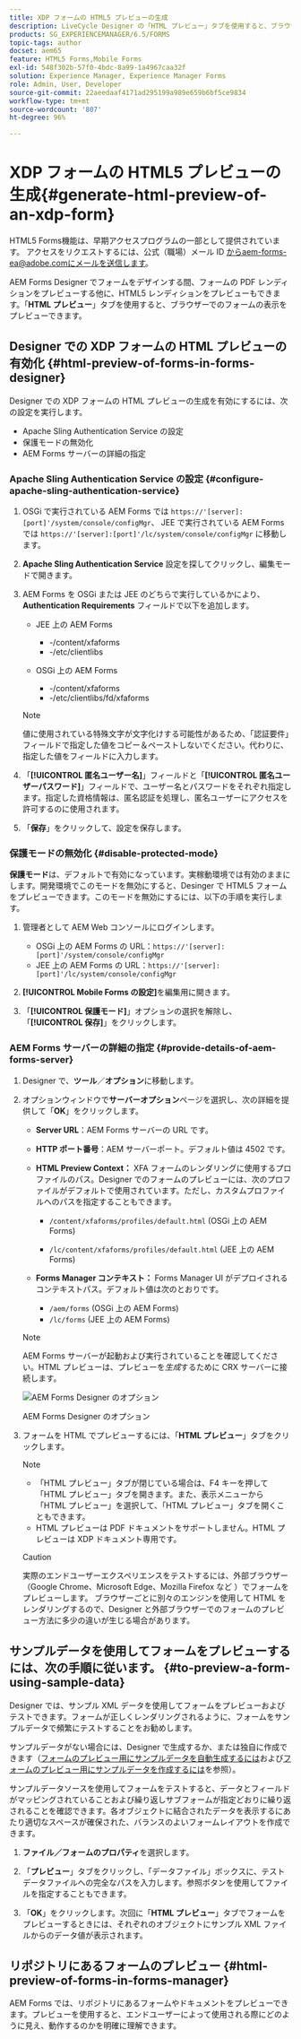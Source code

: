 ```yaml
---
title: XDP フォームの HTML5 プレビューの生成
description: LiveCycle Designer の「HTML プレビュー」タブを使用すると、ブラウザーでのフォームの表示をプレビューできます。
products: SG_EXPERIENCEMANAGER/6.5/FORMS
topic-tags: author
docset: aem65
feature: HTML5 Forms,Mobile Forms
exl-id: 548f302b-57f0-4bdc-8a99-1a4967caa32f
solution: Experience Manager, Experience Manager Forms
role: Admin, User, Developer
source-git-commit: 22aeedaaf4171ad295199a989e659b6bf5ce9834
workflow-type: tm+mt
source-wordcount: '807'
ht-degree: 96%

---
```


# XDP フォームの HTML5 プレビューの生成{#generate-html-preview-of-an-xdp-form}

<span class="preview"> HTML5 Forms機能は、早期アクセスプログラムの一部として提供されています。 アクセスをリクエストするには、公式（職場）メール ID からaem-forms-ea@adobe.comにメールを送信します。
</span>

AEM Forms Designer でフォームをデザインする間、フォームの PDF レンディションをプレビューする他に、HTML5 レンディションをプレビューもできます。「**HTML プレビュー**」タブを使用すると、ブラウザーでのフォームの表示をプレビューできます。

## Designer での XDP フォームの HTML プレビューの有効化 {#html-preview-of-forms-in-forms-designer}

Designer での XDP フォームの HTML プレビューの生成を有効にするには、次の設定を実行します。

* Apache Sling Authentication Service の設定
* 保護モードの無効化
* AEM Forms サーバーの詳細の指定

### Apache Sling Authentication Service の設定 {#configure-apache-sling-authentication-service}

1. OSGi で実行されている AEM Forms では `https://'[server]:[port]'/system/console/configMgr`、
   JEE で実行されている AEM Forms では `https://'[server]:[port]'/lc/system/console/configMgr` に移動します。
1. **Apache Sling Authentication Service** 設定を探してクリックし、編集モードで開きます。 

1. AEM Forms を OSGi または JEE のどちらで実行しているかにより、**Authentication Requirements** フィールドで以下を追加します。

   * JEE 上の AEM Forms

      * -/content/xfaforms
      * -/etc/clientlibs

   * OSGi 上の AEM Forms

      * -/content/xfaforms
      * -/etc/clientlibs/fd/xfaforms

   >[!NOTE]
   >
   >値に使用されている特殊文字が文字化けする可能性があるため、「認証要件」フィールドで指定した値をコピー＆ペーストしないでください。代わりに、指定した値をフィールドに入力します。

1. 「**[!UICONTROL 匿名ユーザー名]**」フィールドと「**[!UICONTROL 匿名ユーザーパスワード]**」フィールドで、ユーザー名とパスワードをそれぞれ指定します。指定した資格情報は、匿名認証を処理し、匿名ユーザーにアクセスを許可するのに使用されます。
1. 「**保存**」をクリックして、設定を保存します。

### 保護モードの無効化 {#disable-protected-mode}

**保護モード**&#x200B;は、デフォルトで有効になっています。実稼動環境では有効のままにします。開発環境でこのモードを無効にすると、Desinger で HTML5 フォームをプレビューできます。このモードを無効にするには、以下の手順を実行します。

1. 管理者として AEM Web コンソールにログインします。

   * OSGi 上の AEM Forms の URL：`https://'[server]:[port]'/system/console/configMgr`
   * JEE 上の AEM Forms の URL：`https://'[server]:[port]'/lc/system/console/configMgr`

1. **[!UICONTROL Mobile Forms の設定]**&#x200B;を編集用に開きます。
1. 「**[!UICONTROL 保護モード]**」オプションの選択を解除し、「**[!UICONTROL 保存]**」をクリックします。

### AEM Forms サーバーの詳細の指定 {#provide-details-of-aem-forms-server}

1. Designer で、**ツール**／**オプション**&#x200B;に移動します。
1. オプションウィンドウで&#x200B;**サーバーオプション**&#x200B;ページを選択し、次の詳細を提供して「**OK**」をクリックします。

   * **Server URL**：AEM Forms サーバーの URL です。

   * **HTTP ポート番号**：AEM サーバーポート。デフォルト値は 4502 です。
   * **HTML Preview Context：** XFA フォームのレンダリングに使用するプロファイルのパス。Designer でのフォームのプレビューには、次のプロファイルがデフォルトで使用されています。ただし、カスタムプロファイルへのパスを指定することもできます。

      * `/content/xfaforms/profiles/default.html` (OSGi 上の AEM Forms)

      * `/lc/content/xfaforms/profiles/default.html` (JEE 上の AEM Forms)

   * **Forms Manager コンテキスト：** Forms Manager UI がデプロイされるコンテキストパス。デフォルト値は次のとおりです。

      * `/aem/forms` (OSGi 上の AEM Forms)
      * `/lc/forms` (JEE 上の AEM Forms)

   >[!NOTE]
   >
   >AEM Forms サーバーが起動および実行されていることを確認してください。HTML プレビューは、プレビューを&#x200B;*生成*&#x200B;するために CRX サーバーに接続します。

   ![AEM Forms Designer のオプション &#x200B;](assets/server_options.png)

   AEM Forms Designer のオプション

1. フォームを HTML でプレビューするには、「**HTML プレビュー**」タブをクリックします。

   >[!NOTE]
   >
   >
   >
   >
   >    * 「HTML プレビュー」タブが閉じている場合は、F4 キーを押して「HTML プレビュー」タブを開きます。また、表示メニューから「HTML プレビュー」を選択して、「HTML プレビュー」タブを開くこともできます。
   >    * HTML プレビューは PDF ドキュメントをサポートしません。HTML プレビューは XDP ドキュメント専用です。
   >
   >

   >[!CAUTION]
   >
   >実際のエンドユーザーエクスペリエンスをテストするには、外部ブラウザー（Google Chrome、Microsoft Edge、Mozilla Firefox など ）でフォームをプレビューします。 ブラウザーごとに別々のエンジンを使用して HTML をレンダリングするので、Designer と外部ブラウザーでのフォームのプレビュー方法に多少の違いが生じる場合があります。

## サンプルデータを使用してフォームをプレビューするには、次の手順に従います。 {#to-preview-a-form-using-sample-data}

Designer では、サンプル XML データを使用してフォームをプレビューおよびテストできます。フォームが正しくレンダリングされるように、フォームをサンプルデータで頻繁にテストすることをお勧めします。

サンプルデータがない場合には、Designer で生成するか、または独自に作成できます（[フォームのプレビュー用にサンプルデータを自動生成するには](https://help.adobe.com/ja_JP/AEMForms/6.1/DesignerHelp/WS107c29ade9134a2c136ae6f212a1f379c94-8000.2.html#WS92d06802c76abadb-728f46ac129b395660c-7efe.2)および[フォームのプレビュー用にサンプルデータを作成するには](https://help.adobe.com/ja_JP/AEMForms/6.1/DesignerHelp/WS107c29ade9134a2c136ae6f212a1f379c94-8000.2.html#WS92d06802c76abadb-728f46ac129b395660c-7eff.2)を参照）。

サンプルデータソースを使用してフォームをテストすると、データとフィールドがマッピングされていることおよび繰り返しサブフォームが指定どおりに繰り返されることを確認できます。各オブジェクトに結合されたデータを表示するにあたり適切なスペースが確保された、バランスのよいフォームレイアウトを作成できます。

1. **ファイル／フォームのプロパティ**&#x200B;を選択します。

1. 「**プレビュー**」タブをクリックし、「データファイル」ボックスに、テストデータファイルへの完全なパスを入力します。参照ボタンを使用してファイルを指定することもできます。

1. 「**OK**」をクリックします。次回に「**HTML プレビュー**」タブでフォームをプレビューするときには、それぞれのオブジェクトにサンプル XML ファイルからのデータ値が表示されます。

## リポジトリにあるフォームのプレビュー {#html-preview-of-forms-in-forms-manager}

AEM Forms では、リポジトリにあるフォームやドキュメントをプレビューできます。プレビューを使用すると、エンドユーザーによって使用される際にどのように見え、動作するのかを明確に理解できます。
